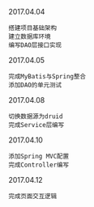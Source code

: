 2017.04.04

    搭建项目基础架构
    建立数据库环境
    编写DAO层接口实现

2017.04.05

    完成MyBatis与Spring整合
    添加DAO的单元测试

2017.04.08

    切换数据源为druid
    完成Service层编写

2017.04.10

    添加Spring MVC配置
    完成Controller编写

2017.04.12

    完成页面交互逻辑
